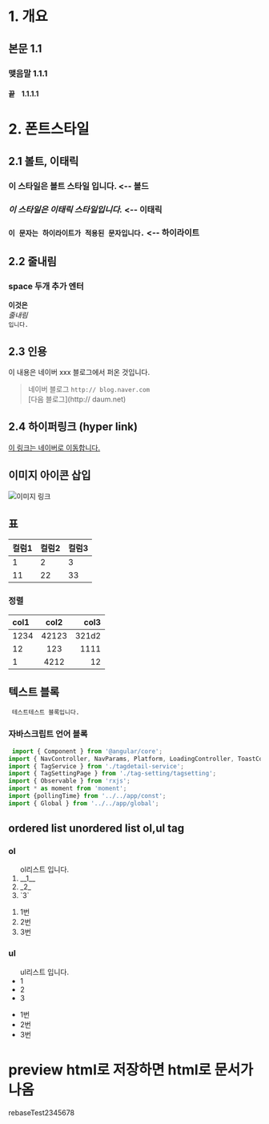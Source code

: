 # 1. 개요

## 본문 1.1

### 맺음말 1.1.1

#### 끝 &nbsp;&nbsp; 1.1.1.1

# 2. 폰트스타일

## 2.1 볼트, 이태릭

### __이 스타일은 볼트 스타일 입니다.__  <-- 볼드

### _이 스타일은 이태릭 스타일입니다._   <-- 이태릭

### `이 문자는 하이라이트가 적용된 문자입니다.` <-- 하이라이트

## 2.2 줄내림

### space 두개 추가 엔터
__이것은__  
_줄내림_  
`입니다.`

## 2.3 인용

이 내용은 네이버 xxx 블로그에서 퍼온 것입니다.

> 네이버 블로그 `http:// blog.naver.com`  
>  [다음 블로그](http:// daum.net)

## 2.4 하이퍼링크 (hyper link)

[이 링크는 네이버로 이동합니다.](https://www.naver.com)

## 이미지 아이콘 삽입

![이미지 링크](http://dbscthumb.phinf.naver.net/2765_000_243/20131031004226275_7IZNV0CGP.jpg/4744186.jpg?type=m4500_4500_fst)


## 표

| 컬럼1 | 컬럼2 | 컬럼3 |
| - | - | - |
| 1 | 2 | 3 |
| 11 | 22 | 33 |

### 정렬

| col1 | col2  | col3  |
|:---|:---:|---:|
| 1234  | 42123  | 321d2 |
| 12 | 123  |  1111 |
| 1  | 4212  | 12  |

## 텍스트 블록

```
 테스트테스트 블록입니다.
```

### 자바스크립트 언어 블록

```JavaScript
 import { Component } from '@angular/core';
import { NavController, NavParams, Platform, LoadingController, ToastController } from 'ionic-angular';
import { TagService } from './tagdetail-service';
import { TagSettingPage } from './tag-setting/tagsetting';
import { Observable } from 'rxjs';
import * as moment from 'moment';
import {pollingTime} from '../../app/const';
import { Global } from '../../app/global';
```

## ordered list unordered list ol,ul tag

### ol
<ol> ol리스트 입니다.
<li> __1__ </li>
<li> _2_ </li>
<li> `3` </li>
</ol>

1. 1번
2. 2번
3. 3번

### ul
<ul> ul리스트 입니다.
<li> 1 </li>
<li> 2 </li>
<li> 3 </li>
</ul>

- 1번
- 2번
- 3번


# preview html로 저장하면 html로 문서가 나옴

rebaseTest2345678